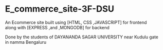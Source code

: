 # E_commerce_site-3F-DSU
An Ecommerce site built using [HTML, CSS ,JAVASCRIPT] for frontend along with [EXPRESS ,and ,MONGODB] for backend 

Done by the students of DAYANANDA SAGAR UNIVERSITY near Kudulu gate in namma Bengaluru
